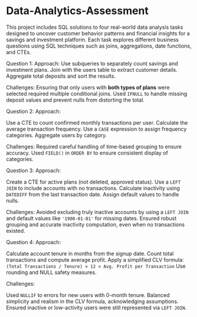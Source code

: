 # Data-Analytics-Assessment

This project includes SQL solutions to four real-world data analysis tasks designed to uncover customer behavior patterns and financial insights for a savings and investment platform. Each task explores different business questions using SQL techniques such as joins, aggregations, date functions, and CTEs.

Question 1: 
Approach:
Use subqueries to separately count savings and investment plans.
Join with the users table to extract customer details.
Aggregate total deposits and sort the results.

Challenges:
Ensuring that only users with **both types of plans** were selected required multiple conditional joins.
Used `IFNULL` to handle missing deposit values and prevent nulls from distorting the total.

Question 2:
Approach:

Use a CTE to count confirmed monthly transactions per user.
Calculate the average transaction frequency.
Use a `CASE` expression to assign frequency categories.
Aggregate users by category.

Challenges:
Required careful handling of time-based grouping to ensure accuracy.
Used `FIELD()` in `ORDER BY` to ensure consistent display of categories.

Question 3: 
Approach:

Create a CTE for active plans (not deleted, approved status).
Use a `LEFT JOIN` to include accounts with no transactions.
Calculate inactivity using `DATEDIFF` from the last transaction date.
Assign default values to handle nulls.

Challenges:
Avoided excluding truly inactive accounts by using a `LEFT JOIN` and default values like `'1900-01-01'` for missing dates.
Ensured robust grouping and accurate inactivity computation, even when no transactions existed.

Question 4:
Approach:

Calculate account tenure in months from the signup date.
Count total transactions and compute average profit.
Apply a simplified CLV formula:
  `(Total Transactions / Tenure) × 12 × Avg. Profit per Transaction`
Use rounding and NULL safety measures.

Challenges:

Used `NULLIF` to errors for new users with 0-month tenure.
Balanced simplicity and realism in the CLV formula, acknowledging assumptions.
Ensured inactive or low-activity users were still represented via `LEFT JOIN`.
